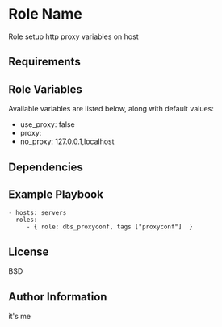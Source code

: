 Role Name
=========

Role setup http proxy variables on host

Requirements
------------


Role Variables
--------------

Available variables are listed below, along with default values:

* use_proxy: false
* proxy: 
* no_proxy: 127.0.0.1,localhost

Dependencies
------------


Example Playbook
----------------

    - hosts: servers
      roles:
         - { role: dbs_proxyconf, tags ["proxyconf"]  }

License
-------

BSD

Author Information
------------------
it's me

